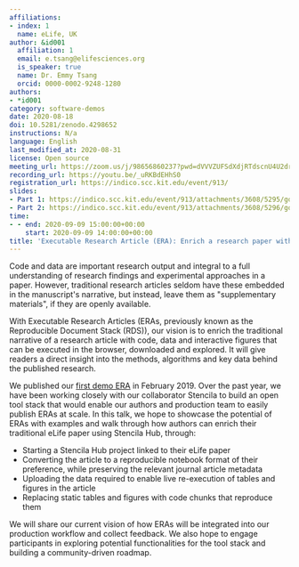 ```yaml
---
affiliations:
- index: 1
  name: eLife, UK
author: &id001
  affiliation: 1
  email: e.tsang@elifesciences.org
  is_speaker: true
  name: Dr. Emmy Tsang
  orcid: 0000-0002-9248-1280
authors:
- *id001
category: software-demos
date: 2020-08-18
doi: 10.5281/zenodo.4298652
instructions: N/a
language: English
last_modified_at: 2020-08-31
license: Open source
meeting_url: https://zoom.us/j/98656860237?pwd=dVVVZUFSdXdjRTdscnU4U2drWXNsdz09
recording_url: https://youtu.be/_uRKBdEHhS0
registration_url: https://indico.scc.kit.edu/event/913/
slides:
- Part 1: https://indico.scc.kit.edu/event/913/attachments/3608/5295/go
- Part 2: https://indico.scc.kit.edu/event/913/attachments/3608/5296/go
time:
- - end: 2020-09-09 15:00:00+00:00
    start: 2020-09-09 14:00:00+00:00
title: 'Executable Research Article (ERA): Enrich a research paper with code and data'
---
```


Code and data are important research output and integral to a full understanding of research findings and experimental approaches in a paper. However, traditional research articles seldom have these embedded in the manuscript's narrative, but instead, leave them as "supplementary materials", if they are openly available.

With Executable Research Articles (ERAs, previously known as the Reproducible Document Stack (RDS)), our vision is to enrich the traditional narrative of a research article with code, data and interactive figures that can be executed in the browser, downloaded and explored. It will give readers a direct insight into the methods, algorithms and key data behind the published research.

We published our [first demo ERA][1] in February 2019. Over the past year, we have been working closely with our collaborator Stencila to build an open tool stack that would enable our authors and production team to easily publish ERAs at scale. In this talk, we hope to showcase the potential of ERAs with examples and walk through how authors can enrich their traditional eLife paper using Stencila Hub, through:

 - Starting a Stencila Hub project linked to their eLife paper
 - Converting the article to a reproducible notebook format of their
   preference, while preserving the relevant journal article metadata
 - Uploading the data required to enable live re-execution of tables and
   figures in the article
 - Replacing static tables and figures with code chunks that reproduce them

We will share our current vision of how ERAs will be integrated into our production workflow and collect feedback. We also hope to engage participants in exploring potential functionalities for the tool stack and building a community-driven roadmap.

  [1]: https://elifesciences.org/articles/30274/executable